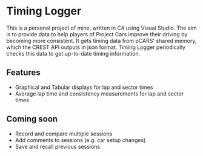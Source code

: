 # Timing Logger

This is a personal project of mine, written in C# using Visual Studio. The aim is to provide data to help players of Project Cars improve their driving by becoming more consistent.
It gets timing data from pCARS' shared memory, which the CREST API outputs in json format. Timing Logger periodically checks this data to get up-to-date timing information.

## Features
<ul>
<li>Graphical and Tabular displays for lap and sector times</li>
<li>Average lap time and consistency measurements for lap and sector times</li>
</ul>

## Coming soon
<ul>
<li>Record and compare multiple sessions</li>
<li>Add comments to sessions (e.g. car setup changes)</li>
<li>Save and recall previous sessions</li>
</ul>
